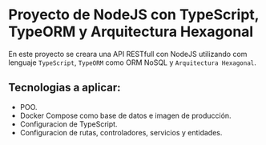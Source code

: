 # Proyecto de NodeJS con TypeScript, TypeORM y Arquitectura Hexagonal

En este proyecto se creara una API RESTfull con NodeJS utilizando com lenguaje `TypeScript`, `TypeORM` como ORM NoSQL y `Arquitectura Hexagonal`.

## Tecnologias a aplicar:

- POO.
- Docker Compose como base de datos e imagen de producción.
- Configuracion de TypeScript.
- Configuracion de rutas, controladores, servicios y entidades.
